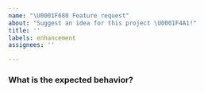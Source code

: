 ```yaml
---
name: "\U0001F680 Feature request"
about: "Suggest an idea for this project \U0001F4A1!"
title: ''
labels: enhancement
assignees: ''

---
```


<!-- ⚠️ If you do not respect this template, your issue will be closed -->
<!-- ⚠️ Make sure to browse the opened and closed issues to confirm this idea does not exist. -->

### What is the expected behavior?
